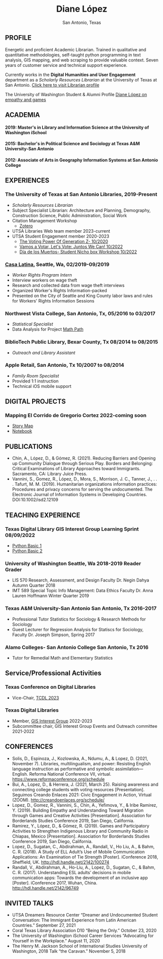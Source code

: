 <h1 style="text-align: center;"> Diane López </h1>

<p style="text-align: center;">San Antonio, Texas</p>

## PROFILE
Energetic and proficient Academic Librarian. Trained in qualitative and quantitative methodologies, self-taught python programming in text analysis, GIS mapping, and web scraping to provide valuable context. Seven years of customer service and technical support experience.  

Currently works in the **Digital Humanities and User Engagement** department as a *Scholarly Resources Librarian* at the University of Texas at San Antonio. 
[Click here to visit Librarian profile](https://lib.utsa.edu/about/staff-directory/diane-lopez)

The University of Washington Student & Alumni Profile [Diane López on empathy and games](https://grad.uw.edu/student-alumni-profiles/diane-lopez-on-empathy-and-games/)

## ACADEMIA
#### 2019: Master's in Library and Information Science at the University of Washington iSchool
#### 2015: Bachelor's in Political Science and Sociology at Texas A&M University-San Antonio
#### 2012: Associate of Arts in Geography Information Systems at San Antonio College

## EXPERIENCES

### **The University of Texas at San Antonio Libraries**, 2019-Present
  - *Scholarly Resources Librarian*
  -  Subject Specialist Librarian: Architecture and Planning, Demography, Construction Science, Public Administration, Social Work
  -  Citation Management Workshop
     - [Zotero](https://libguides.utsa.edu/zotero)
  -  UTSA Libraries Web team member 2023-current
  -  UTSA Student Engagement member 2020-2023
      - [The Voting Power Of Generation Z- 10/2020](https://libguides.utsa.edu/votingpowerofgenz)
      - [Vamos a Votar, Let's Vote: Juntos We Can! 10/2022](https://www.utsa.edu/hispanicheritage/2022/vamos-a-votar.html) 
      - [Día de los Muertos- Student Nicho box Workshop 10/2022](https://lib.utsa.edu/news/itc-honors-college-library-team-up-for-d%C3%ADa-de-los-muertos-observances)
  
### [**Casa Latina**](https://casa-latina.org/), Seattle, Wa, 02/2019-09/2019
  - *Worker Rights Program Intern*
  -  Interview workers on wage theft
  -  Research and collected data from wage theft interviews
  -  Organized Worker's Rights Information-packed 
  -  Presented on the City of Seattle and King County labor laws and rules for Workers' Rights Information Sessions

### **Northwest Vista College**, San Antonio, Tx, 05/2016 to 03/2017
- *Statistical Specialist*
- Data Analysis for Project [Math Path](https://www.alamo.edu/nvc/academics/resources/math-paths/)

### **BiblioTech Public Library**, Bexar County, Tx 08/2014 to 08/2015
- *Outreach and Library Assistant*

### **Apple** Retail, San Antonio, Tx 10/2007 to 08/2014
- *Family Room Specialist*
- Provided 1:1 instruction
- Technical iOS mobile support

## DIGITAL PROJECTS
### Mapping El Corrido de Gregorio Cortez 2022-coming soon
- [Story Map]()
- [Notebook]()

## PUBLICATIONS
- Chin, A., López, D., & Gómez, R. (2021). Reducing Barriers and Opening up Community Dialogue through Serious Play. Borders and Belonging: Critical Examinations of Library Approaches toward Immigrants. Sacramento, CA: Library Juice Press.
- Vannini, S., Gomez, R., López, D., Mora, S., Morrison, J. C., Tanner, J., . . . Tafurt, M. M. (2019). Humanitarian organizations information practices: Procedures and privacy concerns for serving the undocumented. The Electronic Journal of Information Systems in Developing Countries. DOI:10.1002/isd2.12109

## TEACHING EXPERIENCE
### Texas Digital Library GIS Interest Group Learning Sprint 08/09/2022
  - [Python Basic 1](https://colab.research.google.com/drive/1NBHAUT3rvza5Bc3W_PLjQ11yWTROU-QJ?usp=sharing)
  - [Python Basic 2](https://colab.research.google.com/drive/1rjYe58_LshIUXAC607Pm7e8ypb_y9jZw?usp=sharing)

### University of Washington Seattle, Wa 2018-2019 Reader Grader 
  - LIS 570 Research, Assessment, and Design Faculty Dr. Negin Dahya Autumn Quarter 2018
  - IMT 589 Special Topic Info Management: Data Ethics Faculty Dr. Anna Lauren Hoffmann Winter Quarter 2019
  
### Texas A&M University-San Antonio San Antonio, Tx 2016-2017 
- Professional Tutor Statistics for Sociology & Research Methods for Sociology 
- Guest Lecturer for Regression Analysis for Statiscs for Sociology, Faculty Dr. Joseph Simpson, Spring 2017

### Alamo Colleges- San Antonio College San Antonio, Tx 2016 
- Tutor for Remedial Math and Elementary Statistics

## Service/Professional Activities
### Texas Conference on Digital Libraries
- Vice-Chair, [TCDL 2023](https://www.tdl.org/tdl-events/tcdl/tcdl-2023/)

### Texas Digital Libraries
- Member, [GIS Interest Group](https://www.tdl.org/members/groups/tdl-gis-interest-group/) 2022-2023
- Subcommittee chair, GIS Interest Group Events and Outreach committee 2021-2022

## CONFERENCES
- Solis, D., Espinoza, J., Kozlowska, A., Ndumu, A., & Lopez, D. (2021, November 7). Libraries, multilingualism, and power: Resisting English language instruction as performative and symbolic assimilation—English. Reforma National Conference VII, virtual. https://www.reformaconference.org/schedule
- Bui, A., Lopez, D., & Herrera, J. (2021, March 25). Raising awareness and connecting college students with voting resources [Presentation]. Seguimos Creando Enlaces 2021: Civic Engagement in Action, Virtual (ZOOM). http://creandoenlaces.org/schedule/
- Lopez, D., Gomez, R., Vannini, S., Chin, A., Yefimova, Y., & Iribe Ramirez, Y. (2019). Building Empathy and Understanding Toward Migration through Games and Creative Activities [Presentation]. Association for Borderlands Studies Conference 2019, San Diego, California.
- Ramirez, Y., López, D., & Gómez, R. (2019). Games and Participatory Activities to Strengthen Indigenous Library and Community Radio in Chiapas, Mexico [Presentation]. Association for Borderlands Studies Conference 2019, San Diego, California.
- Lopez, D., Sugatan, C., Abdirahman, A., Randall, V., Ho Liu, A., & Bahm, C. R. (2018). A Study of ELL Adult’s Use of Mobile Communication Applications: An Examination of Tie Strength [Poster]. iConference 2018, Sheffield, UK. http://hdl.handle.net/2142/100274
- Randall, V., Abdirahman, A., Ho-Liu, A., Lopez, D., Sugatan, C., & Bahm, C. R. (2017). Understanding ESL adults’ decisions in mobile communication apps: Towards the development of an inclusive app [Poster]. iConference 2017, Wuhan, China. http://hdl.handle.net/2142/96749

## INVITED TALKS
- UTSA Dreamers Resource Center “Dreamer and Undocumented Student Conversation: The Immigrant Experience from Latin American Countries.” September 27, 2021
- Coral Texas Library Association D10 “Being the Only.” October 23, 2020
- The University of Washington iSchool Career Services “Advocating for Yourself in the Workplace.” August 11, 2020
- The Henry M. Jackson School of International Studies University of Washington, 2018 Talk “the Caravan.” November 5, 2018
